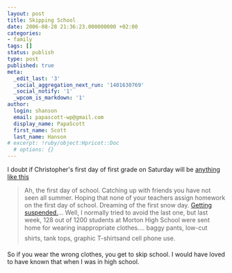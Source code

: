 ```yaml
---
layout: post
title: Skipping School
date: 2006-08-28 21:36:23.000000000 +02:00
categories:
- family
tags: []
status: publish
type: post
published: true
meta:
  _edit_last: '3'
  _social_aggregation_next_run: '1401630769'
  _social_notify: '1'
  _wpcom_is_markdown: '1'
author:
  login: shanson
  email: papascott-wp@gmail.com
  display_name: PapaScott
  first_name: Scott
  last_name: Hanson
# excerpt: !ruby/object:Hpricot::Doc
  # options: {}
---
```

<p>I doubt if Christopher's first day of first grade on Saturday will be <a href="http://www.beagooddad.com/39/first-day-of-school-in-hammond-indiana/" title="Be A Good Dad » Archives » First day of school in Hammond, Indiana">anything like this</a></p>
<blockquote><p>
  Ah, the first day of school.  Catching up with friends you have not seen all summer.  Hoping that none of your teachers assign homework on the first day of school.  Dreaming of the first snow day.  <a href="http://www.cbsnews.com/stories/2006/08/27/ap/strange/mainD8JOI4E81.shtml">Getting suspended.</a>...  Well, I normally tried to avoid the last one, but last week, 128 out of 1200 students at Morton High School were sent home for wearing inappropriate clothes....  baggy pants, low-cut shirts, tank tops, graphic T-shirtsand cell phone use.
</p></blockquote>
<p>So if you wear the wrong clothes, you get to skip school. I would have loved to have known that when I was in high school.</p>
